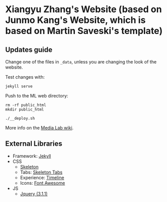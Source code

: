 # Xiangyu Zhang's Website (based on Junmo Kang's Website, which is based on Martin Saveski's template)

## Updates guide
Change one of the files in `_data`, unless you are changing the look of the website.

Test changes with:
```
jekyll serve
```

Push to the ML web directory:
```
rm -rf public_html
mkdir public_html
```
```
./__deploy.sh
```

More info on the [Media Lab wiki](http://wiki.media.mit.edu/view/Necsys/WebPagePersonal).


## External Libraries
- Framework: [Jekyll](http://jekyllrb.com/)
- CSS
  - [Skeleton](getskeleton.com)
  - Tabs: [Skeleton Tabs](https://github.com/nathancahill/skeleton-tabs)
  - Experience: [Timeline](https://codepen.io/NilsWe/pen/FemfK)
  - Icons: [Font Awesome](http://fontawesome.io/)
- JS
  - [Jquery (3.1.1)](https://jquery.com/)

